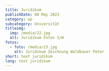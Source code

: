 ```yaml
---
title: Juridikum
publishDate: 08 May 2023
category: wp
subcategory: Universität
titleimg:
  img: /media/22.jpg
  alt: Juridikum Fotos S/W
fotos:
  - foto: /media/23.jpg
    alt: Juridikum Zeichnung Waldbauer Peter
short: text juridikum
long: text juridikum
---
```

